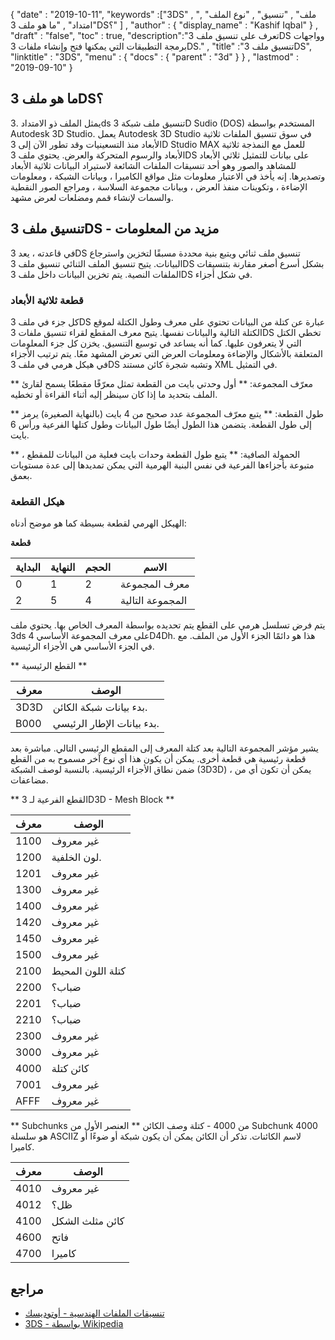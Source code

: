 {
  "date" : "2019-10-11",
  "keywords" :["3DS" , "ملف" , "تنسيق" , "نوع الملف" , "امتداد" , "ما هو ملف 3DS؟" ] ,
  "author" : {
    "display_name" : "Kashif Iqbal"
} ,
  "draft" : "false",
  "toc" : true,
  "description":"تعرف على تنسيق ملف 3DS وواجهات برمجة التطبيقات التي يمكنها فتح وإنشاء ملفات 3DS." ,
  "title" :"تنسيق ملف 3DS",
  "linktitle" : "3DS",
  "menu" : {
    "docs" : {
      "parent" : "3d"
}
} ,
  "lastmod" : "2019-09-10"
}

## ما هو ملف 3DS؟

يمثل الملف ذو الامتداد .3ds تنسيق ملف شبكة 3D Sudio (DOS) المستخدم بواسطة Autodesk 3D Studio. يعمل Autodesk 3D Studio في سوق تنسيق الملفات ثلاثية الأبعاد منذ التسعينيات وقد تطور الآن إلى 3D Studio MAX للعمل مع النمذجة ثلاثية الأبعاد والرسوم المتحركة والعرض. يحتوي ملف 3DS على بيانات للتمثيل ثلاثي الأبعاد للمشاهد والصور وهو أحد تنسيقات الملفات الشائعة لاستيراد البيانات ثلاثية الأبعاد وتصديرها. إنه يأخذ في الاعتبار معلومات مثل مواقع الكاميرا ، وبيانات الشبكة ، ومعلومات الإضاءة ، وتكوينات منفذ العرض ، وبيانات مجموعة السلاسة ، ومراجع الصور النقطية والسمات لإنشاء قمم ومضلعات لعرض مشهد.

## تنسيق ملف 3DS - مزيد من المعلومات
في قاعدته ، يعد 3DS تنسيق ملف ثنائي ويتبع بنية محددة مسبقًا لتخزين واسترجاع البيانات. يتيح تنسيق الملف الثنائي تنسيق ملف 3DS بشكل أسرع أصغر مقارنة بتنسيقات الملفات النصية. يتم تخزين البيانات داخل ملف 3DS في شكل أجزاء.

### قطعة ثلاثية الأبعاد

كل جزء في ملف 3DS عبارة عن كتلة من البيانات تحتوي على معرف وطول الكتلة لموقع الكتلة التالية والبيانات نفسها. يتيح معرف المقطع لقراء تنسيق ملفات 3DS تخطي الكتل التي لا يتعرفون عليها. كما أنه يساعد في توسيع التنسيق. يخزن كل جزء المعلومات المتعلقة بالأشكال والإضاءة ومعلومات العرض التي تعرض المشهد معًا. يتم ترتيب الأجزاء في هيكل هرمي في ملف 3DS وتشبه شجرة كائن مستند XML في التمثيل.

** معرّف المجموعة: ** أول وحدتي بايت من القطعة تمثل معرّفًا مقطعًا يسمح لقارئ الملف بتحديد ما إذا كان سينظر إليه أثناء القراءة أو تخطيه.

** طول القطعة: ** يتبع معرّف المجموعة عدد صحيح من 4 بايت (بالنهاية الصغيرة) يرمز إلى طول القطعة. يتضمن هذا الطول أيضًا طول البيانات وطول كتلها الفرعية ورأس 6 بايت.

** الحمولة الصافية: ** يتبع طول القطعة وحدات بايت فعلية من البيانات للمقطع ، متبوعة بأجزاءها الفرعية في نفس البنية الهرمية التي يمكن تمديدها إلى عدة مستويات بعمق.

### هيكل القطعة

الهيكل الهرمي لقطعة بسيطة كما هو موضح أدناه:

**قطعة**

| البداية | النهاية | الحجم | الاسم
--- | --- | --- | ---
| 0 | 1 | 2 | معرف المجموعة
| 2 | 5 | 4 | المجموعة التالية

يتم فرض تسلسل هرمي على القطع يتم تحديده بواسطة المعرف الخاص بها. يحتوي ملف 3ds على معرف المجموعة الأساسي 4D4Dh. هذا هو دائمًا الجزء الأول من الملف. مع في الجزء الأساسي هي الأجزاء الرئيسية.

** القطع الرئيسية **

| معرف | الوصف
--- | ---
| 3D3D | بدء بيانات شبكة الكائن.
| B000 | بدء بيانات الإطار الرئيسي.

يشير مؤشر المجموعة التالية بعد كتلة المعرف إلى المقطع الرئيسي التالي.
مباشرة بعد قطعة رئيسية هي قطعة أخرى. يمكن أن يكون هذا أي نوع آخر مسموح به من القطع ضمن نطاق الأجزاء الرئيسية.
بالنسبة لوصف الشبكة (3D3D) ، يمكن أن تكون أي من مضاعفات.

** القطع الفرعية لـ 3D3D - Mesh Block **


| معرف | الوصف
--- | ---
| 1100 | غير معروف
| 1200 | لون الخلفية.
| 1201 | غير معروف
| 1300 | غير معروف
| 1400 | غير معروف
| 1420 | غير معروف
| 1450 | غير معروف
| 1500 | غير معروف
| 2100 | كتلة اللون المحيط
| 2200 | ضباب؟
| 2201 | ضباب؟
| 2210 | ضباب؟
| 2300 | غير معروف
| 3000 | غير معروف
| 4000 | كائن كتلة
| 7001 | غير معروف
| AFFF | غير معروف

** Subchunks من 4000 - كتلة وصف الكائن **
العنصر الأول من Subchunk 4000 هو سلسلة ASCIIZ لاسم الكائنات.
تذكر أن الكائن يمكن أن يكون شبكة أو ضوءًا أو كاميرا.

| معرف | الوصف
--- | ---
| 4010 | غير معروف
| 4012 | ظل؟
| 4100 | كائن مثلث الشكل
| 4600 | فاتح
| 4700 | كاميرا

## مراجع

* [تنسيقات الملفات الهندسية - أوتوديسك](https://help.autodesk.com/view/3DSMAX/2015/ENU/?guid=GUID-566E59EE-8221-4AC6-824B-5062C5AE0B32)
* [3DS - بواسطة Wikipedia](https://en.wikipedia.org/wiki/.3ds)

